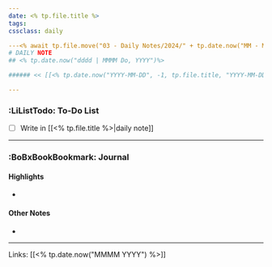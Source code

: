```yaml
---
date: <% tp.file.title %>
tags:
cssclass: daily

---<% await tp.file.move("03 - Daily Notes/2024/" + tp.date.now("MM - MMMM YYYY") + "/" + tp.file.title) %>
# DAILY NOTE
## <% tp.date.now("dddd | MMMM Do, YYYY")%>

###### << [[<% tp.date.now("YYYY-MM-DD", -1, tp.file.title, "YYYY-MM-DD") %>|<% tp.date.now("dddd, MMMM Do", -1, tp.file.title, "YYYY-MM-DD") %>]] - [[<% tp.date.now("YYYY-MM-DD", 1, tp.file.title, "YYYY-MM-DD") %>|<% tp.date.now("dddd, MMMM Do", 1, tp.file.title, "YYYY-MM-DD") %>]] >>

---
```

### :LiListTodo: To-Do List
- [ ] Write in [[<% tp.file.title %>|daily note]]

---
### :BoBxBookBookmark: Journal
#### Highlights
- 

#### Other Notes
- 

---
Links: [[<% tp.date.now("MMMM YYYY") %>]]